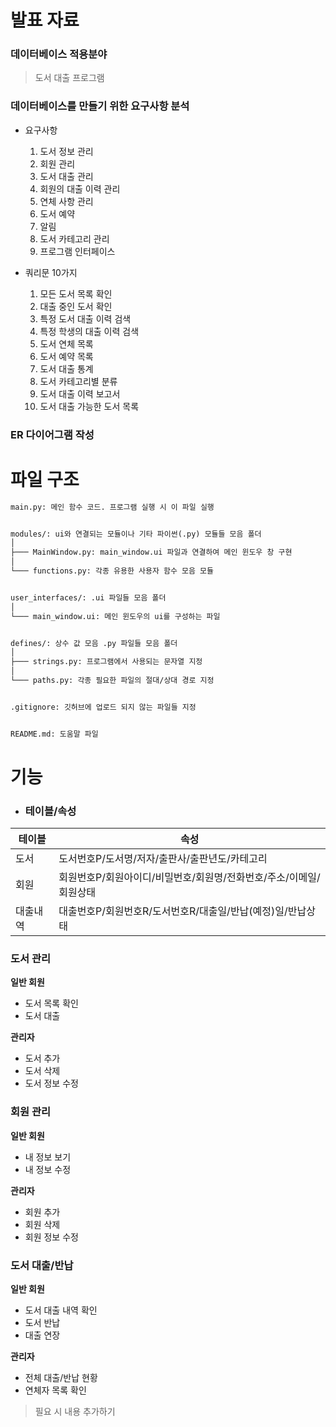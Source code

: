 발표 자료
================================

### 데이터베이스 적용분야

> 도서 대출 프로그램


### 데이터베이스를 만들기 위한 요구사항 분석

* 요구사항
  1. 도서 정보 관리
  2. 회원 관리
  3. 도서 대출 관리
  4. 회원의 대출 이력 관리
  5. 연체 사항 관리
  6. 도서 예약
  7. 알림
  8. 도서 카테고리 관리
  9. 프로그램 인터페이스

* 쿼리문 10가지
  1. 모든 도서 목록 확인
  2. 대출 중인 도서 확인
  3. 특정 도서 대출 이력 검색
  4. 특정 학생의 대출 이력 검색
  5. 도서 연체 목록
  6. 도서 예약 목록 
  7. 도서 대출 통계 
  8. 도서 카테고리별 분류 
  9. 도서 대출 이력 보고서
  10. 도서 대출 가능한 도서 목록 

### ER 다이어그램 작성





파일 구조
================================

```txt
main.py: 메인 함수 코드. 프로그램 실행 시 이 파일 실행


modules/: ui와 연결되는 모듈이나 기타 파이썬(.py) 모듈들 모음 폴더
│
├─── MainWindow.py: main_window.ui 파일과 연결하여 메인 윈도우 창 구현
│
└─── functions.py: 각종 유용한 사용자 함수 모음 모듈


user_interfaces/: .ui 파일들 모음 폴더
│
└─── main_window.ui: 메인 윈도우의 ui를 구성하는 파일


defines/: 상수 값 모음 .py 파일들 모음 폴더
│
├─── strings.py: 프로그램에서 사용되는 문자열 지정
│
└─── paths.py: 각종 필요한 파일의 절대/상대 경로 지정


.gitignore: 깃허브에 업로드 되지 않는 파일들 지정


README.md: 도움말 파일
```


기능
================================

* ### 테이블/속성
|테이블|속성|
|---|---|
|도서|도서번호P/도서명/저자/출판사/출판년도/카테고리|
|회원|회원번호P/회원아이디/비밀번호/회원명/전화번호/주소/이메일/회원상태|
|대출내역|대출번호P/회원번호R/도서번호R/대출일/반납(예정)일/반납상태|


### 도서 관리

**일반 회원**
* 도서 목록 확인
* 도서 대출

**관리자**
* 도서 추가
* 도서 삭제
* 도서 정보 수정


### 회원 관리

**일반 회원**
* 내 정보 보기
* 내 정보 수정

**관리자**
* 회원 추가
* 회원 삭제
* 회원 정보 수정


### 도서 대출/반납

**일반 회원**
* 도서 대출 내역 확인
* 도서 반납
* 대출 연장

**관리자**
* 전체 대출/반납 현황
* 연체자 목록 확인







> 필요 시 내용 추가하기